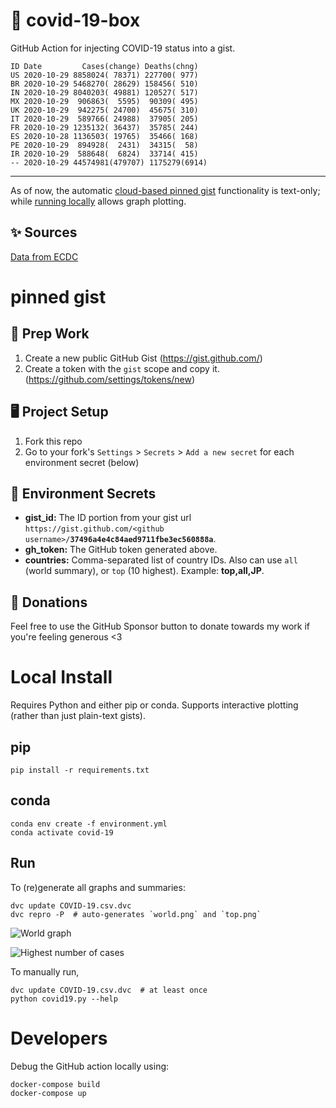 # 🏥 covid-19-box

GitHub Action for injecting COVID-19 status into a gist.

```
ID Date         Cases(change) Deaths(chng)
US 2020-10-29 8858024( 78371) 227700( 977)
BR 2020-10-29 5468270( 28629) 158456( 510)
IN 2020-10-29 8040203( 49881) 120527( 517)
MX 2020-10-29  906863(  5595)  90309( 495)
UK 2020-10-29  942275( 24700)  45675( 310)
IT 2020-10-29  589766( 24988)  37905( 205)
FR 2020-10-29 1235132( 36437)  35785( 244)
ES 2020-10-28 1136503( 19765)  35466( 168)
PE 2020-10-29  894928(  2431)  34315(  58)
IR 2020-10-29  588648(  6824)  33714( 415)
-- 2020-10-29 44574981(479707) 1175279(6914)
```

---

As of now, the automatic [cloud-based pinned gist](#pinned-gist) functionality is text-only;
while [running locally](#local-install) allows graph plotting.

## ✨ Sources

[Data from ECDC](https://www.ecdc.europa.eu/en/publications-data/download-todays-data-geographic-distribution-covid-19-cases-worldwide)

# pinned gist

## 🎒 Prep Work
1. Create a new public GitHub Gist (https://gist.github.com/)
1. Create a token with the `gist` scope and copy it. (https://github.com/settings/tokens/new)

## 🖥 Project Setup
1. Fork this repo
1. Go to your fork's `Settings` > `Secrets` > `Add a new secret` for each environment secret (below)

## 🤫 Environment Secrets
- **gist_id:** The ID portion from your gist url `https://gist.github.com/<github username>/`**`37496a4e4c84aed9711fbe3ec560888a`**.
- **gh_token:** The GitHub token generated above.
- **countries:** Comma-separated list of country IDs. Also can use `all` (world summary), or `top` (10 highest). Example: **top,all,JP**.

## 💸 Donations

Feel free to use the GitHub Sponsor button to donate towards my work if you're feeling generous <3

# Local Install

Requires Python and either pip or conda. Supports interactive plotting (rather than just plain-text gists).

## pip

```
pip install -r requirements.txt
```

## conda

```
conda env create -f environment.yml
conda activate covid-19
```

## Run

To (re)generate all graphs and summaries:

```
dvc update COVID-19.csv.dvc
dvc repro -P  # auto-generates `world.png` and `top.png`
```

![World graph](world.png)

![Highest number of cases](top.png)

To manually run,

```
dvc update COVID-19.csv.dvc  # at least once
python covid19.py --help
```

# Developers

Debug the GitHub action locally using:

```
docker-compose build
docker-compose up
```
